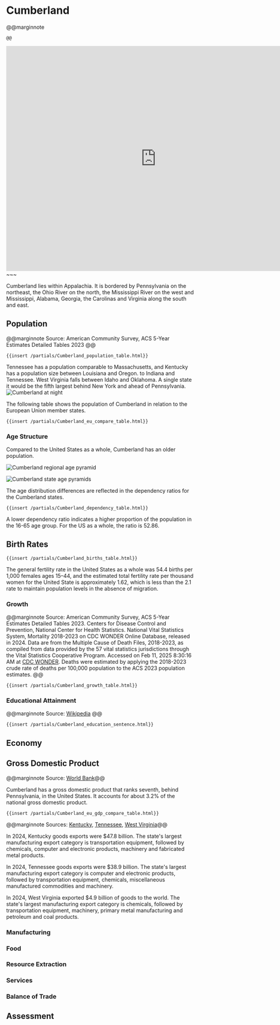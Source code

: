 # Cumberland

@@marginnote
~~~<img src="/img/cumber.png" style="width: 100%; display: block;">~~~
@@

~~~
<iframe 
	src="https://njal.s3.us-west-2.amazonaws.com/Nashville.html" 
	title="Nashville area map" 
	width="800" 
	height="600" 
	frameborder="0" 
	scrolling="yes">
</iframe>
~~~

Cumberland lies within Appalachia. It is bordered by Pennsylvania on the northeast, the Ohio River on the north, the Mississippi River on the west and Mississippi, Alabama, Georgia, the Carolinas and Virginia along the south and east.

## Population

@@marginnote
Source: American Community Survey, ACS 5-Year Estimates Detailed Tables 2023
@@

~~~
{{insert /partials/Cumberland_population_table.html}}	
~~~

Tennessee has a population comparable to Massachusetts, and Kentucky has a population size between Louisiana and Oregon. to Indiana and Tennessee. West Virginia falls between Idaho and Oklahoma. A single state it would be the fifth largest behind New York and ahead of Pennsylvania.
![Cumberland at night](/img/cumber_at_night.png)

The following table shows the population of Cumberland in relation to the European Union member states.

~~~
{{insert /partials/Cumberland_eu_compare_table.html}}	 
~~~

### Age Structure

Compared to the United States as a whole, Cumberland has an older population.

![Cumberland regional age pyramid](/img/Cumberland_Age_Pyramid.png)

![Cumberland state age pyramids](/img/Cumberland_states_age_pyramids.png)

The age distribution differences are reflected in the dependency ratios for the Cumberland states.

~~~
{{insert /partials/Cumberland_dependency_table.html}}	
~~~

A lower dependency ratio indicates a higher proportion of the population in the 16-65 age group. For the US as a whole, the ratio is 52.86.

## Birth Rates

~~~
{{insert /partials/Cumberland_births_table.html}}	 
~~~

The general fertility rate in the United States as a whole was 54.4 births per 1,000 females ages 15–44, and the estimated total fertility rate per thousand women for the United State is approximately 1.62, which is less than the 2.1 rate to maintain population levels in the absence of migration.


### Growth

@@marginnote
Source: American Community Survey, ACS 5-Year Estimates Detailed Tables 2023. Centers for Disease Control and Prevention, National Center for Health Statistics. National Vital Statistics System, Mortality 2018-2023 on CDC WONDER Online Database, released in 2024. Data are from the Multiple Cause of Death Files, 2018-2023, as compiled from data provided by the 57 vital statistics jurisdictions through the Vital Statistics Cooperative Program. Accessed on Feb 11, 2025 8:30:16 AM at [CDC WONDER](http://wonder.cdc.gov/ucd-icd10-expanded.html). Deaths were estimated by applying the 2018-2023 crude rate of deaths per 100,000 population to the ACS 2023 population estimates.
@@
~~~
{{insert /partials/Cumberland_growth_table.html}}	 
~~~
### Educational Attainment

@@marginnote
Source: [Wikipedia](https://www.wikiwand.com/en/articles/List_of_U.S._states_and_territories_by_educational_attainment)
@@

~~~
{{insert /partials/Cumberland_education_sentence.html}}	 
~~~


## Economy

## Gross Domestic Product

@@marginnote Source: [World Bank](https://data.worldbank.org/indicator/NY.GDP.MKTP.CD)@@

Cumberland has a gross domestic product that ranks seventh, behind Pennsylvania, in the United States. It accounts for about 3.2% of the national gross domestic product. 

~~~
{{insert /partials/Cumberland_eu_gdp_compare_table.html}}	 
~~~

@@marginnote Sources: [Kentucky](https://ustr.gov/map/state-benefits/ky), [Tennessee](https://ustr.gov/map/state-benefits/tn), [West Virginia](https://ustr.gov/map/state-benefits/wv)@@

In 2024, Kentucky goods exports were \$47.8 billion. The state's largest manufacturing export category is transportation equipment, followed by chemicals, computer and electronic products, machinery and fabricated metal products.

In 2024, Tennessee goods exports were \$38.9 billion. The state's largest manufacturing export category is computer and electronic products, followed by  transportation equipment, chemicals, miscellaneous manufactured commodities and machinery.

In 2024, West Virginia exported \$4.9 billion of goods to the world. The state's largest manufacturing export category is chemicals, followed by transportation equipment, machinery, primary metal manufacturing and petroleum and coal products.

### Manufacturing
### Food
### Resource Extraction
### Services
### Balance of Trade

## Assessment